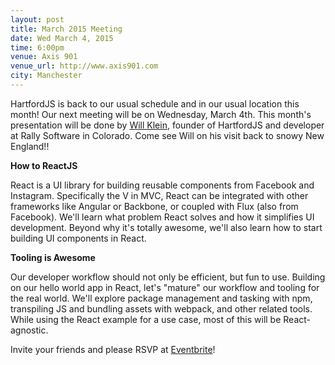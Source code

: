 ```yaml
---
layout: post
title: March 2015 Meeting
date: Wed March 4, 2015
time: 6:00pm
venue: Axis 901
venue_url: http://www.axis901.com
city: Manchester
---
```


HartfordJS is back to our usual schedule and in our usual location this month! Our next meeting will be on Wednesday, March 4th.
This month's presentation will be done by [Will Klein](http://willkle.in/), founder of HartfordJS and developer at Rally Software in Colorado. Come see Will on his visit back to snowy New England!!

**How to ReactJS**

React is a UI library for building reusable components from Facebook and Instagram. Specifically the V in MVC, React can be integrated with other frameworks like Angular or Backbone, or coupled with Flux (also from Facebook). We'll learn what problem React solves and how it simplifies UI development. Beyond why it's totally awesome, we'll also learn how to start building UI components in React.

**Tooling is Awesome**

Our developer workflow should not only be efficient, but fun to use. Building on our hello world app in React, let's "mature" our workflow and tooling for the real world. We'll explore package management and tasking with npm, transpiling JS and bundling assets with webpack, and other related tools. While using the React example for a use case, most of this will be React-agnostic.

Invite your friends and please RSVP at [Eventbrite](https://www.eventbrite.com/e/hartfordjs-march-2015-tickets-15770571203)!
